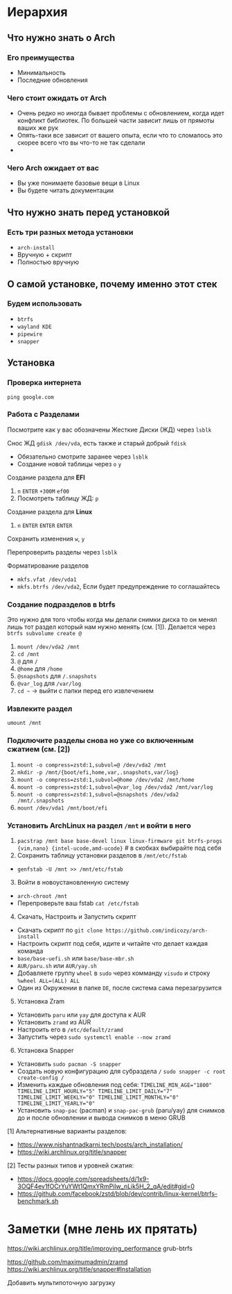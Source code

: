 # Иерархия
## Что нужно знать о Arch
### Его преимущества
- Минимальность
- Последние обновления

### Чего стоит ожидать от Arch
- Очень редко но иногда бывает проблемы с обновлением, когда идет конфликт библиотек. По большей части зависит лишь от прямоты ваших же рук
- Опять-таки все зависит от вашего опыта, если что то сломалось это скорее всего что вы что-то не так сделали
- 
### Чего Arch ожидает от вас
- Вы уже понимаете базовые вещи в Linux
- Вы будете читать документации

## Что нужно знать перед установкой
### Есть три разных метода установки
- `arch-install`
- Вручную + скрипт
- Полностью вручную

## О самой установке, почему именно этот стек
### Будем использовать 
- `btrfs`
- `wayland KDE`
- `pipewire`
- `snapper`

## Установка
### Проверка интернета
`ping google.com`
### Работа с Разделами
Посмотрите как у вас обозначены Жесткие Диски (ЖД) через `lsblk`

Снос ЖД `gdisk /dev/vda`, есть также и старый добрый `fdisk`
* Обязательно смотрите заранее через `lsblk`
* Создание новой таблицы через `o` `y`

Создание раздела для **EFI**
1. `n` `ENTER` `+300M` `ef00`
2. Посмотреть таблицу ЖД: `p`

Создание раздела для **Linux**
1. `n` `ENTER` `ENTER` `ENTER`

Сохранить изменения
`w`, `y`

Перепроверить разделы через
`lsblk`

Форматирование разделов
* `mkfs.vfat /dev/vda1`
* `mkfs.btrfs /dev/vda2`, Если будет предупреждение то соглашайтесь

### Создание подразделов в btrfs
Это нужно для того чтобы когда мы делали снимки диска то он менял лишь тот раздел который нам нужно менять (см. [1]). Делается через `btrfs subvolume create @`
1. `mount /dev/vda2 /mnt`
2. `cd /mnt`
3. `@` для `/`
4. `@home` для `/home`
5. `@snapshots` для `/.snapshots`
6. `@var_log` для `/var/log`
7. `cd ~` -> выйти с папки перед его извлечением

### Извлеките раздел
`umount /mnt`

### Подключите разделы снова но уже со включенным сжатием (см. [2])
1. `mount -o compress=zstd:1,subvol=@ /dev/vda2 /mnt`
2. `mkdir -p /mnt/{boot/efi,home,var,.snapshots,var/log}`
3. `mount -o compress=zstd:1,subvol=@home /dev/vda2 /mnt/home`
4. `mount -o compress=zstd:1,subvol=@var_log /dev/vda2 /mnt/var/log`
5. `mount -o compress=zstd:1,subvol=@snapshots /dev/vda2 /mnt/.snapshots`
6. `mount /dev/vda1 /mnt/boot/efi`

### Установить ArchLinux на раздел `/mnt` и войти в него
1. `pacstrap /mnt base base-devel linux linux-firmware git btrfs-progs {vim,nano} {intel-ucode,amd-ucode}` # в скобках  выбирайте под себя
2. Сохранить таблицу установки разделов в `/mnt/etc/fstab`
  * `genfstab -U /mnt >> /mnt/etc/fstab`
3. Войти в новоустановленную систему
  * `arch-chroot /mnt`
  * Перепроверьте ваш fstab `cat /etc/fstab`
4. Скачать, Настроить и Запустить скрипт
  * Скачать скрипт по `git clone https://github.com/indicozy/arch-install`
  * Настроить скрипт под себя, идите и читайте что делает каждая команда
  * `base/base-uefi.sh` или `base/base-mbr.sh`
  * `AUR/paru.sh` или `AUR/yay.sh`
  * Добавляете группу `wheel` в `sudo` через комманду `visudo` и строку `%wheel ALL=(ALL) ALL`
  * Один из Окружении в папке `DE`, после система сама перезагрузится
5. Установка Zram
  * Установить `paru` или `yay` для доступа к AUR
  * Установить `zramd` из AUR
  * Настроить его в `/etc/default/zramd`
  * Запустить через `sudo systemctl enable --now zramd`
6. Установка Snapper
  * Установить `sudo pacman -S snapper`
  * Создать новую конфигурацию для субраздела `/` `sudo snapper -c root create-config /`
  * Изменить каждые обновления под себя: `TIMELINE_MIN_AGE="1800" TIMELINE_LIMIT_HOURLY="5" TIMELINE_LIMIT_DAILY="7" TIMELINE_LIMIT_WEEKLY="0" TIMELINE_LIMIT_MONTHLY="0" TIMELINE_LIMIT_YEARLY="0"`
  * Установить `snap-pac` (pacman) и `snap-pac-grub` (paru/yay) для снимков до и после обновлении и вывода снимков в меню GRUB

[1] Альтернативные варианты разделов: 
- https://www.nishantnadkarni.tech/posts/arch_installation/
- https://wiki.archlinux.org/title/snapper

[2] Тесты разных типов и уровней сжатия: 
- https://docs.google.com/spreadsheets/d/1x9-3OQF4ev1fOCrYuYWt1QmxYRmPilw_nLik5H_2_qA/edit#gid=0
- https://github.com/facebook/zstd/blob/dev/contrib/linux-kernel/btrfs-benchmark.sh

# Заметки (мне лень их прятать)
https://wiki.archlinux.org/title/improving_performance
grub-btrfs

https://github.com/maximumadmin/zramd
https://wiki.archlinux.org/title/snapper#Installation

Добавить мультипоточную загрузку
